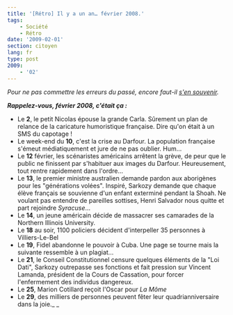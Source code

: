 ```yaml
---
title: '[Rétro] Il y a un an… février 2008.'
tags:
    - Société
    - Rétro
date: '2009-02-01'
section: citoyen
lang: fr
type: post
2009:
    - '02'
---
```


_Pour ne pas commettre les erreurs du passé, encore faut-il [s'en souvenir](/?s=[R%C3%A9tro])._

_**Rappelez-vous, février 2008, c'était ça&nbsp;:**_

*   Le **2**, le petit Nicolas épouse la grande Carla. Sûrement un plan de relance de la caricature humoristique française. Dire qu'on était à un SMS du capotage&nbsp;!
*   Le week-end du **10**, c'est la crise au Darfour. La population française s'émeut médiatiquement et jure de ne pas oublier. Hum…
*   Le **12** février, les scénaristes américains arrêtent la grève, de peur que le public ne finissent par s'habituer aux images du Darfour. Heureusement, tout rentre rapidement dans l'ordre…
*   Le **13**, le premier ministre australien demande pardon aux aborigènes pour les "générations volées". Inspiré, Sarkozy demande que chaque élève français se souvienne d'un enfant exterminé pendant la Shoah.
Ne voulant pas entendre de pareilles sottises, Henri Salvador nous quitte et part rejoindre _Syracuse_…
*   Le **14**, un jeune américain décide de massacrer ses camarades de la Northern Illinois University.
*   Le **18** au soir, 1100 policiers décident d'interpeller 35 personnes à Villiers-Le-Bel
*   Le **19**, Fidel abandonne le pouvoir à Cuba. Une page se tourne mais la suivante ressemble à un plagiat…
*   Le **21**, le Conseil Constitutionnel censure quelques éléments de la "Loi Dati", Sarkozy outrepasse ses fonctions et fait pression sur Vincent Lamanda, président de la Cours de Cassation, pour forcer l'enfermement des individus dangereux.
*   Le **25**, Marion Cotillard reçoit l'Oscar pour _La Môme_
*   Le **29**, des milliers de personnes peuvent fêter leur quadrianniversaire dans la joie._
_